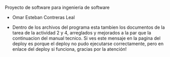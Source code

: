 Proyecto de software para ingenieria de software
- Omar Esteban Contreras Leal

- Dentro de los archivos del programa esta tambien los documentos de la tarea de la actividad 2 y 4, arreglados y mejorados a la par que la continuacion del manual tecnico.
 
Si ves este mensaje en la pagina del deploy es porque el deploy no pudo ejecutarse correctamente, pero en enlace del deploy si funciona, gracias por la atención!
